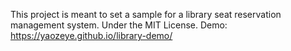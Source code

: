 This project is meant to set a sample for a library seat reservation management system.
Under the MIT License.
Demo: https://yaozeye.github.io/library-demo/
